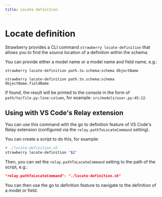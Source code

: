 ```yaml
---
title: Locate definition
---
```


# Locate definition

Strawberry provides a CLI command `strawberry locate-definition` that allows you
to find the source location of a definition within the schema.

You can provide either a model name or a model name and field name, e.g.:

```
strawberry locate-definition path.to.schema:schema ObjectName
```

```
strawberry locate-definition path.to.schema:schema ObjectName.fieldName
```

If found, the result will be printed to the console in the form of
`path/to/file.py:line:column`, for example: `src/models/user.py:45:12`.

## Using with VS Code's Relay extension

You can use this command with the go to definition feature of VS Code's Relay
extension (configured via the `relay.pathToLocateCommand` setting).

You can create a script to do this, for example:

```sh
# ./locate-definition.sh
strawberry locate-definition "$2"
```

Then, you can set the `relay.pathToLocateCommand` setting to the path of the
script, e.g.:

```json
"relay.pathToLocateCommand": "./locate-definition.sh"
```

You can then use the go to definition feature to navigate to the definition of a
model or field.
